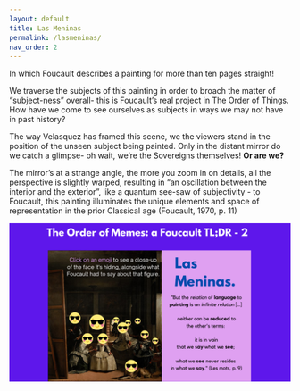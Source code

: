 ```yaml
---
layout: default
title: Las Meninas
permalink: /lasmeninas/
nav_order: 2
---
```


In which Foucault describes a painting for more than ten pages straight!

We traverse the subjects of this painting in order to broach the matter of “subject-ness” overall- this is Foucault’s real project in The Order of Things. How have we come to see ourselves as subjects in ways we may not have in past history?

The way Velasquez has framed this scene, we the viewers stand in the position of the unseen subject being painted. Only in the distant mirror do we catch a glimpse- oh wait, we’re the Sovereigns themselves! **Or are we?** 

The mirror’s at a strange angle, the more you zoom in on details, all the perspective is slightly warped, resulting in “an oscillation between the interior and the exterior”, like a quantum see-saw of subjectivity - to Foucault, this painting illuminates the unique elements and space of representation in the prior Classical age (Foucault, 1970, p. 11)

![Foucault2.png](Foucault2.png)


